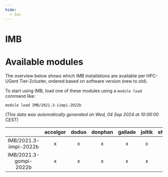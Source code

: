 ```yaml
---
hide:
  - toc
---
```


IMB
===

# Available modules


The overview below shows which IMB installations are available per HPC-UGent Tier-2cluster, ordered based on software version (new to old).

To start using IMB, load one of these modules using a `module load` command like:

```shell
module load IMB/2021.3-iimpi-2022b
```

*(This data was automatically generated on Wed, 04 Sep 2024 at 10:06:00 CEST)*  

| |accelgor|doduo|donphan|gallade|joltik|shinx|skitty|
| :---: | :---: | :---: | :---: | :---: | :---: | :---: | :---: |
|IMB/2021.3-iimpi-2022b|x|x|x|x|x|x|x|
|IMB/2021.3-gompi-2022b|x|x|x|x|x|x|x|
